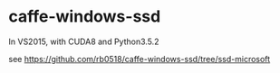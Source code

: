 # caffe-windows-ssd
In VS2015, with CUDA8 and Python3.5.2

see https://github.com/rb0518/caffe-windows-ssd/tree/ssd-microsoft
